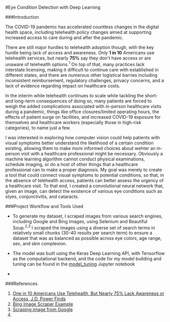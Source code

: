 #Eye Condition Detection with Deep Learning

###Introduction

The COVID-19 pandemic has accelerated countless changes in the digital health space, including telehealth policy changes aimed at supporting increased access to care during and after the pandemic.

There are still major hurdles to telehealth adoption though, with the key hurdle being lack of access and awareness. Only **1 in 10** Americans use telehealth services, but nearly **75%** say they don't have access or are unaware of telehealth options.<sup>1</sup>  On top of that, many practices lack interstate licensing, making it difficult to continue care with established in different states, and there are numerous other logistical barries including inconsistent reimbursement, regulatory challenges, privacy concerns, and a lack of evidence regarding impact on healthcare costs.

In the interim while telehealth continues to scale while tackling the short- and long-term consequences of doing so, many patients are forced to weigh the added complications associated with in-person healthcare visits during a pandemic, things like office closures/limited operating hours, the effects of patient surge on facilities, and increased COVID-19 exposure for themselves and healthcare workers (especially those in high-risk categories), to name just a few.

I was interested in exploring how computer vision could help patients with visual symptoms better understand the likelihood of a certain condition existing, allowing them to make more informed choices about wehter an in-person visit with a healthcare professional might be necessary.  Obviously a machine learning algorithm cannot conduct physical examinations, schedule imaging, or do a host of other things that a healthcare professional can to make a proper diagnosis.  My goal was merely to create a tool that could connect visual symptoms to potential conditions, so that, in the absence of telehealth access, patients can better assess the urgency of a healthcare visit. To that end, I created a convolutional neural network that, given an image, can detect the existence of various eye conditions such as styes, conjunctivitis, and cataracts.

###Project Workflow and Tools Used

- To generate my dataset, I scraped images from various search engines, including Google and Bing Images, using Selenium and Beautiful Soup.<sup>2,3</sup>  I scraped the images using a diverse set of search terms in relatively small chunks (30-40 results per search term) to ensure a dataset that was as balanced as possible across eye colors, age range, sex, and skin complexion. 

- The model was built using the Keras Deep Learning API, with Tensorflow as the computational backend, and the code for my model building and tuning can be found in the [model_tuning](https://github.com/vincent-thompson/eye-condition-detection-deep-learning/blob/main/model_tuning.ipynb) Jupyter notebook

-


###References
1. [One in 10 Americans Use Telehealth, But Nearly 75% Lack Awareness or Access, J.D. Power Finds](https://www.americantelemed.org/industry-news/one-in-10-americans-use-telehealth-but-nearly-75-lack-awareness-or-access-j-d-power-finds/#:~:text=COSTA%20MESA%2C%20Calif.%3A%2031,and%20real%2Dworld%20patient%20concerns.)
2. [Bing Image Scraper Example](https://gist.github.com/stephenhouser/c5e2b921c3770ed47eb3b75efbc94799)
3. [Scraping image from Google](https://towardsdatascience.com/image-scraping-with-python-a96feda8af2d)
4. 